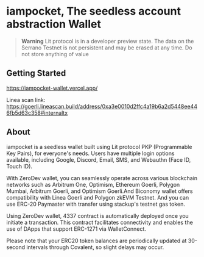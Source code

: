 # iampocket, The seedless account abstraction Wallet

> **Warning**
> Lit protocol is in a developer preview state. The data on the Serrano Testnet is not persistent and may be erased at any time.
> Do not store anything of value

## Getting Started

https://iampocket-wallet.vercel.app/

Linea scan link: https://goerli.lineascan.build/address/0xa3e0010d2ffc4a19b6a2d5448ee446fb5d63c358#internaltx

## About
iampocket is a seedless wallet built using Lit protocol PKP (Programmable Key Pairs), for everyone's needs. Users have multiple login options available, including Google, Discord, Email, SMS, and Webauthn (Face ID, Touch ID). 

With ZeroDev wallet, you can seamlessly operate across various blockchain networks such as Arbitrum One, Optimism, Ethereum Goerli, Polygon Mumbai, Arbitrum Goerli, and Optimism Goerli.And Biconomy wallet offers compatibility with Linea Goerli and Polygon zkEVM Testnet. And you can use ERC-20 Paymaster with transfer using stackup's testnet gas token.

Using ZeroDev wallet, 4337 contract is automatically deployed once you initiate a transaction. This contract facilitates connectivity and enables the use of DApps that support ERC-1271 via WalletConnect.

Please note that your ERC20 token balances are periodically updated at 30-second intervals through Covalent, so slight delays may occur.
